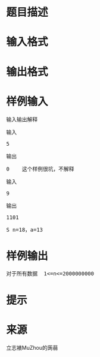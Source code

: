 

# 题目描述



# 输入格式



# 输出格式



# 样例输入


<pre>输入输出解释</pre>
<pre>输入
</pre>
<pre>5 </pre>
<pre>输出
</pre>
<pre>0    这个样例很坑，不解释</pre>
<pre>输入
</pre>
<pre>9</pre>
<pre>输出
</pre>
<pre>1101</pre>
<pre>S n=18，a=13</pre>

# 样例输出


<pre>对于所有数据  1&lt;=n&lt;=2000000000</pre>

# 提示



# 来源


<p>
立志裱MuZhou的蒟蒻
</p>
